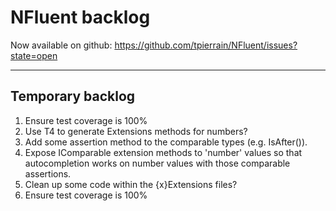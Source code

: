 NFluent backlog
===============

Now available on github: https://github.com/tpierrain/NFluent/issues?state=open

- - -

Temporary backlog
-------

1. Ensure test coverage is 100%
1. Use T4 to generate Extensions methods for numbers?
1. Add some assertion method to the comparable types (e.g. IsAfter()).
1. Expose IComparable extension methods to 'number' values so that autocompletion works on number values with those comparable assertions.
1. Clean up some code within the {x}Extensions files?
1. Ensure test coverage is 100%
